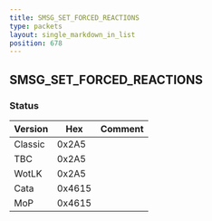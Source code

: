 ```yaml
---
title: SMSG_SET_FORCED_REACTIONS
type: packets
layout: single_markdown_in_list
position: 678
---
```


## SMSG_SET_FORCED_REACTIONS

### Status

Version    | Hex        | Comment
---------- | ---------- | ---------- 
Classic    | 0x2A5      | 
TBC        | 0x2A5      | 
WotLK      | 0x2A5      | 
Cata       | 0x4615     | 
MoP        | 0x4615     | 